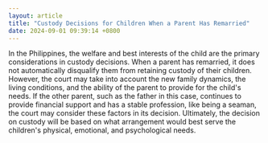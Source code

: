 ```yaml
---
layout: article
title: "Custody Decisions for Children When a Parent Has Remarried"
date: 2024-09-01 09:39:14 +0800
---
```


<p>In the Philippines, the welfare and best interests of the child are the primary considerations in custody decisions. When a parent has remarried, it does not automatically disqualify them from retaining custody of their children. However, the court may take into account the new family dynamics, the living conditions, and the ability of the parent to provide for the child's needs. If the other parent, such as the father in this case, continues to provide financial support and has a stable profession, like being a seaman, the court may consider these factors in its decision. Ultimately, the decision on custody will be based on what arrangement would best serve the children's physical, emotional, and psychological needs.</p>